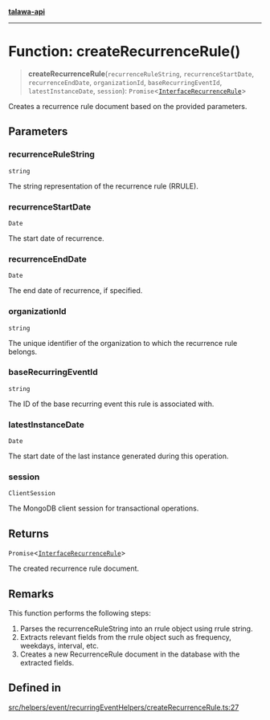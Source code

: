 [**talawa-api**](../../../../../README.md)

***

# Function: createRecurrenceRule()

> **createRecurrenceRule**(`recurrenceRuleString`, `recurrenceStartDate`, `recurrenceEndDate`, `organizationId`, `baseRecurringEventId`, `latestInstanceDate`, `session`): `Promise`\<[`InterfaceRecurrenceRule`](../../../../../models/RecurrenceRule/interfaces/InterfaceRecurrenceRule.md)\>

Creates a recurrence rule document based on the provided parameters.

## Parameters

### recurrenceRuleString

`string`

The string representation of the recurrence rule (RRULE).

### recurrenceStartDate

`Date`

The start date of recurrence.

### recurrenceEndDate

`Date`

The end date of recurrence, if specified.

### organizationId

`string`

The unique identifier of the organization to which the recurrence rule belongs.

### baseRecurringEventId

`string`

The ID of the base recurring event this rule is associated with.

### latestInstanceDate

`Date`

The start date of the last instance generated during this operation.

### session

`ClientSession`

The MongoDB client session for transactional operations.

## Returns

`Promise`\<[`InterfaceRecurrenceRule`](../../../../../models/RecurrenceRule/interfaces/InterfaceRecurrenceRule.md)\>

The created recurrence rule document.

## Remarks

This function performs the following steps:
1. Parses the recurrenceRuleString into an rrule object using rrule string.
2. Extracts relevant fields from the rrule object such as frequency, weekdays, interval, etc.
3. Creates a new RecurrenceRule document in the database with the extracted fields.

## Defined in

[src/helpers/event/recurringEventHelpers/createRecurrenceRule.ts:27](https://github.com/Suyash878/talawa-api/blob/b5a9d8b4a1ea678a3d6f5b710b3721f91a3052fc/src/helpers/event/recurringEventHelpers/createRecurrenceRule.ts#L27)
